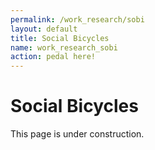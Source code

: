 ```yaml
---
permalink: /work_research/sobi
layout: default
title: Social Bicycles
name: work_research_sobi
action: pedal here!
---
```

# Social Bicycles

This page is under construction.